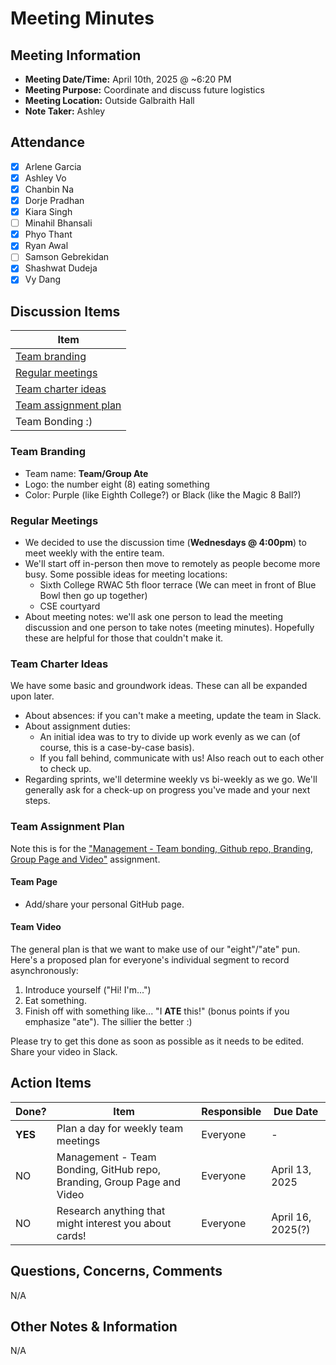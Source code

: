 # Meeting Minutes
## Meeting Information
- **Meeting Date/Time:** April 10th, 2025 @ ~6:20 PM
- **Meeting Purpose:** Coordinate and discuss future logistics
- **Meeting Location:** Outside Galbraith Hall
- **Note Taker:** Ashley

## Attendance
- [X] Arlene Garcia
- [X] Ashley Vo
- [X] Chanbin Na
- [X] Dorje Pradhan
- [X] Kiara Singh
- [ ] Minahil Bhansali
- [X] Phyo Thant
- [X] Ryan Awal
- [ ] Samson Gebrekidan
- [X] Shashwat Dudeja
- [X] Vy Dang

## Discussion Items
| Item |
| ---- | 
| [Team branding](#team-branding) |
| [Regular meetings](#regular-meetings) |
| [Team charter ideas](#team-charter-ideas) |
| [Team assignment plan](#team-video-plan) | 
| Team Bonding :) |

### Team Branding
- Team name: **Team/Group Ate**
- Logo: the number eight (8) eating something
- Color: Purple (like Eighth College?) or Black (like the Magic 8 Ball?)

### Regular Meetings
- We decided to use the discussion time (**Wednesdays @ 4:00pm**) to meet weekly with the entire team.
- We'll start off in-person then move to remotely as people become more busy. Some possible ideas for meeting locations:
  - Sixth College RWAC 5th floor terrace (We can meet in front of Blue Bowl then go up together)
  - CSE courtyard 
- About meeting notes: we'll ask one person to lead the meeting discussion and one person to take notes (meeting minutes). Hopefully these are helpful for those that couldn't make it.

### Team Charter Ideas
We have some basic and groundwork ideas. These can all be expanded upon later.
- About absences: if you can't make a meeting, update the team in Slack.
- About assignment duties:
  - An initial idea was to try to divide up work evenly as we can (of course, this is a case-by-case basis).
  - If you fall behind, communicate with us! Also reach out to each other to check up.
- Regarding sprints, we'll determine weekly vs bi-weekly as we go. We'll generally ask for a check-up on progress you've made and your next steps.  

### Team Assignment Plan
Note this is for the ["Management - Team bonding, Github repo, Branding, Group Page and Video"](https://canvas.ucsd.edu/courses/64571/assignments/961096) assignment.

#### Team Page
- Add/share your personal GitHub page.

#### Team Video
The general plan is that we want to make use of our "eight"/"ate" pun. Here's a proposed plan for everyone's individual segment to record asynchronously:
  1) Introduce yourself ("Hi! I'm...")
  2) Eat something. 
  3) Finish off with something like... "I **ATE** this!" (bonus points if you emphasize "ate"). The sillier the better :)

Please try to get this done as soon as possible as it needs to be edited. Share your video in Slack.

## Action Items
| Done? | Item | Responsible | Due Date |
| ----  | ---- | ----        | ----     |
| **YES** | Plan a day for weekly team meetings | Everyone | - |
| NO | Management - Team Bonding, GitHub repo, Branding, Group Page and Video | Everyone | April 13, 2025 |
| NO | Research anything that might interest you about cards! | Everyone | April 16, 2025(?) |

## Questions, Concerns, Comments
N/A

## Other Notes & Information
N/A

